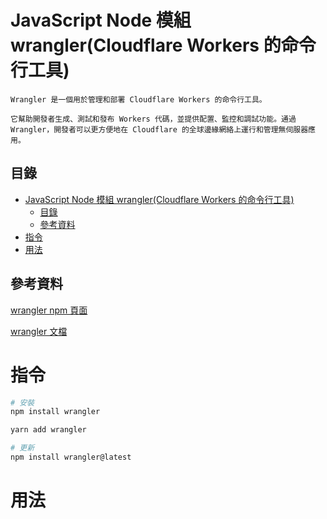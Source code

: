 # JavaScript Node 模組 wrangler(Cloudflare Workers 的命令行工具)

```
Wrangler 是一個用於管理和部署 Cloudflare Workers 的命令行工具。

它幫助開發者生成、測試和發布 Workers 代碼，並提供配置、監控和調試功能。通過 Wrangler，開發者可以更方便地在 Cloudflare 的全球邊緣網絡上運行和管理無伺服器應用。
```

## 目錄

- [JavaScript Node 模組 wrangler(Cloudflare Workers 的命令行工具)](#javascript-node-模組-wranglercloudflare-workers-的命令行工具)
  - [目錄](#目錄)
  - [參考資料](#參考資料)
- [指令](#指令)
- [用法](#用法)

## 參考資料

[wrangler npm 頁面](https://www.npmjs.com/package/wrangler)

[wrangler 文檔](https://developers.cloudflare.com/workers/wrangler/)

# 指令

```bash
# 安裝
npm install wrangler

yarn add wrangler

# 更新
npm install wrangler@latest
```

# 用法

```JavaScript
```